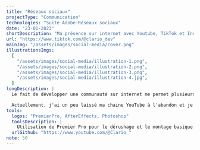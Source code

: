 ```yaml
---
title: "Réseaux sociaux"
projectType: "Communication"
technologies: "Suite Adobe-Réseaux sociaux"
date: "23-01-2023"
shortDescription: "Ma présence sur internet avec Youtube, TikTok et Instagram. Ces derniers mois, j'ai décidé de commencer à créer du contenu en rapport avec le développement web, sous forme de différentes séries de vidéos. Je totalise maintenant 2000 abonnées, +12k likes et +150k vues !"
url: "https://www.tiktok.com/@clario_dev"
mainImg: "/assets/images/social-media/cover.png"
illustrationsImgs:
  [
    "/assets/images/social-media/illustration-1.png",
    "/assets/images/social-media/illustration-2.png",
    "/assets/images/social-media/illustration-3.png",
    "/assets/images/social-media/illustration-4.jpg",
  ]
longDescription: |
  Le fait de développer une communauté sur internet me permet plusieurs choses. Comme le fait de vulgariser ce que je fais me permet de moi-même mieux les comprendre. Cela me permet également de parler de ma passion, me permet de rencontrer d'autres passionnées et d'apprendre de nouvelles choses. Et par ailleurs, c'est aussi une façon de trouver des opportunités pour des missions freelance.

  Actuellement, j'ai un peu laissé ma chaine YouTube à l'abandon et je me concentre sur Tiktok et Instagram.
tools:
  logos: "PremierPro, AfterEffects, Photoshop"
  toolsDescription: |
    Utilisation de Premier Pro pour le dérushage et le montage basique et de After Effects pour certaines animations en motion design. Pour les miniatures je me sers généralement de Photoshop.
  urlGithub: "https://www.youtube.com/@Clario_"
note: 50
---
```


